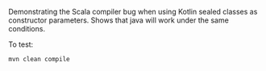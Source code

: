 Demonstrating the Scala compiler bug when using Kotlin sealed classes as constructor parameters.  Shows that java will work under the same conditions.

To test:

`mvn clean compile`
